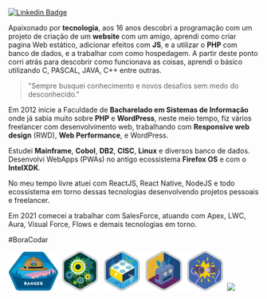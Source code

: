 [![Linkedin Badge](https://img.shields.io/badge/-LinkedIn-blue?style=flat-square&logo=Linkedin&logoColor=white&link=https://www.linkedin.com/in/carlosstenzel/)](https://www.linkedin.com/in/carlosstenzel/)

Apaixonado por **tecnologia**, aos 16 anos descobri a programação com um projeto de criação de um **website** com um amigo, aprendi como criar pagina Web estático, adicionar efeitos com **JS**, e a utilizar o **PHP** com banco de dados, e a trabalhar com como hospedagem. A partir deste ponto corri atrás para descobrir como funcionava as coisas, aprendi o básico utilizando C, PASCAL, JAVA, C++ entre outras.

> "Sempre busquei conhecimento e novos desafios sem medo do desconhecido."

Em 2012 inicie a Faculdade de **Bacharelado em Sistemas de Informação**  onde já sabia muito sobre **PHP** e **WordPress**, neste meio tempo, fiz vários freelancer com desenvolvimento web, trabalhando com **Responsive web design** (RWD), **Web Performance**, e WordPress. 

Estudei **Mainframe**, **Cobol**, **DB2**, **CISC**, **Linux** e diversos banco de dados. Desenvolvi WebApps (PWAs) no antigo ecossistema **Firefox OS** e com o **IntelXDK**.

No meu tempo livre atuei com ReactJS, React Native, NodeJS e todo ecossistema em torno dessas tecnologias desenvolvendo projetos pessoais e freelancer.

Em 2021 comecei a trabalhar com SalesForce, atuando com Apex, LWC, Aura, Visual Force, Flows e demais tecnologias em torno.

#BoraCodar

<p>
    <img src='./ranger.png' height='80px'>
    <img src='./apex.png' height='80px'>
    <img src='./lwc.png' height='80px'>
    <img src='./process.png' height='80px'>
    <img src='./data-integration.png' height='80px'>
    <img src='./apex.av.png' height='80px'>
<p>

